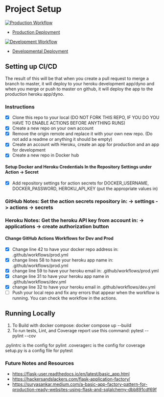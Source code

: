 # Project Setup

[![Production Workflow](https://github.com/kc446/kc446_flaskapp/actions/workflows/prod.yml/badge.svg)](https://github.com/kc446/kc446_flaskapp/actions/workflows/prod.yml)

* [Production Deployment](https://kc446-flaskapp.herokuapp.com/)

[![Development Workflow](https://github.com/kc446/kc446_flaskapp/actions/workflows/dev.yml/badge.svg)](https://github.com/kc446/kc446_flaskapp/actions/workflows/dev.yml)

* [Developmental Deployment](https://kc446-flaskapp.herokuapp.com/)

## Setting up CI/CD

The result of this will be that when you create a pull request to merge a branch to master, it will deploy to your
heroku development app/dyno and when you merge or push to master on github, it will deploy the app to the production heroku
app/dyno.
### Instructions

-[x] Clone this repo to your local (DO NOT FORK THIS REPO, IF YOU DO YOU HAVE TO ENABLE ACTIONS BEFORE ANYTHING RUNS)
-[x] Create a new repo on your own account
-[x] Remove the origin remote and replace it with your own new repo.  (Do not add a readme or anything it should be empty)
-[x] Create an account with Heroku, create an app for production and an app for development
-[x] Create a new repo in Docker hub

#### Setup Docker and Heroku Credentials In the Repository Settings under Action -> Secret

-[x] Add repository settings for action secrets for DOCKER_USERNAME, DOCKER_PASSWORD, HEROKU_API_KEY (put the appropriate
   values in)
### GitHub Notes:  Set the action secrets repository in: -> settings -> actions -> secrets
### Heroku Notes: Get the heroku API key from account in: -> applications -> create authorization button

#### Change GitHub Actions Workflows for Dev and Prod

-[x] Change line 42 to have your docker repo address in: .github/workflows/prod.yml
-[x] change lines 58 to have your heroku app name in: .github/workflows/prod.yml
-[x] change line 59 to have your heroku email in: .github/workflows/prod.yml
-[x] change line 31 to have your heroku app name in .github/workflows/dev.yml
-[x] change line 32 to have your heroku email in .github/workflows/dev.yml
-[ ] Push your local repo and fix any errors that appear when the workflow is running. You can check the workflow in the
    actions.

## Running Locally

1. To Build with docker compose:
   docker compose up --build
2. To run tests, Lint, and Coverage report use this command: pytest --pylint --cov

.pylintrc is the config for pylint .coveragerc is the config for coverage setup.py is a config file for pytest


### Future Notes and Resources
* https://flask-user.readthedocs.io/en/latest/basic_app.html
* https://hackersandslackers.com/flask-application-factory/
* https://suryasankar.medium.com/a-basic-app-factory-pattern-for-production-ready-websites-using-flask-and-sqlalchemy-dbb891cdf69f
